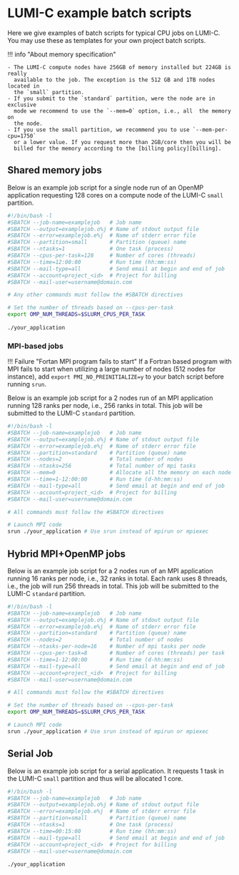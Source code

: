 # LUMI-C example batch scripts

[billing]: ../../runjobs/lumi_env/billing.md#small-slurm-partition

Here we give examples of batch scripts for typical CPU jobs on LUMI-C. You may
use these as templates for your own project batch scripts.

!!! info "About memory specification"

    - The LUMI-C compute nodes have 256GB of memory installed but 224GB is really 
      available to the job. The exception is the 512 GB and 1TB nodes located in
      the `small` partition.
    - If you submit to the `standard` partition, were the node are in exclusive
      mode we recommend to use the `--mem=0` option, i.e., all  the memory on 
      the node.
    - If you use the small partition, we recommend you to use `--mem-per-cpu=1750`
      or a lower value. If you request more than 2GB/core then you will be 
      billed for the memory according to the [billing policy][billing].
    

## Shared memory jobs

Below is an example job script for a single node run of an OpenMP application 
requesting 128 cores on a compute node of the LUMI-C `small` partition.

```bash
#!/bin/bash -l
#SBATCH --job-name=examplejob   # Job name
#SBATCH --output=examplejob.o%j # Name of stdout output file
#SBATCH --error=examplejob.e%j  # Name of stderr error file
#SBATCH --partition=small       # Partition (queue) name
#SBATCH --ntasks=1              # One task (process)
#SBATCH --cpus-per-task=128     # Number of cores (threads)
#SBATCH --time=12:00:00         # Run time (hh:mm:ss)
#SBATCH --mail-type=all         # Send email at begin and end of job
#SBATCH --account=project_<id>  # Project for billing
#SBATCH --mail-user=username@domain.com

# Any other commands must follow the #SBATCH directives

# Set the number of threads based on --cpus-per-task
export OMP_NUM_THREADS=$SLURM_CPUS_PER_TASK
 
./your_application
```

### MPI-based jobs

!!! Failure "Fortan MPI program fails to start"
    If a Fortran based program with MPI fails to start when utilizing a large
    number of nodes (512 nodes for instance), add
    `export PMI_NO_PREINITIALIZE=y` to your batch script before running `srun`.  

Below is an example job script for a 2 nodes run of an MPI application running 
128 ranks per node, i.e., 256 ranks in total. This job will be submitted to the 
LUMI-C `standard` partition.

```bash
#!/bin/bash -l
#SBATCH --job-name=examplejob   # Job name
#SBATCH --output=examplejob.o%j # Name of stdout output file
#SBATCH --error=examplejob.e%j  # Name of stderr error file
#SBATCH --partition=standard    # Partition (queue) name
#SBATCH --nodes=2               # Total number of nodes 
#SBATCH --ntasks=256            # Total number of mpi tasks
#SBATCH --mem=0                 # Allocate all the memory on each node
#SBATCH --time=1-12:00:00       # Run time (d-hh:mm:ss)
#SBATCH --mail-type=all         # Send email at begin and end of job
#SBATCH --account=project_<id>  # Project for billing
#SBATCH --mail-user=username@domain.com

# All commands must follow the #SBATCH directives

# Launch MPI code 
srun ./your_application # Use srun instead of mpirun or mpiexec
```

## Hybrid MPI+OpenMP jobs

Below is an example job script for a 2 nodes run of an MPI application running 
16 ranks per node, i.e., 32 ranks in total. Each rank uses 8 threads, i.e., the
job will run 256 threads in total. This job will be submitted to the 
LUMI-C `standard` partition.

```bash
#!/bin/bash -l
#SBATCH --job-name=examplejob   # Job name
#SBATCH --output=examplejob.o%j # Name of stdout output file
#SBATCH --error=examplejob.e%j  # Name of stderr error file
#SBATCH --partition=standard    # Partition (queue) name
#SBATCH --nodes=2               # Total number of nodes 
#SBATCH --ntasks-per-node=16    # Number of mpi tasks per node
#SBATCH --cpus-per-task=8       # Number of cores (threads) per task
#SBATCH --time=1-12:00:00       # Run time (d-hh:mm:ss)
#SBATCH --mail-type=all         # Send email at begin and end of job
#SBATCH --account=project_<id>  # Project for billing
#SBATCH --mail-user=username@domain.com

# All commands must follow the #SBATCH directives

# Set the number of threads based on --cpus-per-task
export OMP_NUM_THREADS=$SLURM_CPUS_PER_TASK

# Launch MPI code 
srun ./your_application # Use srun instead of mpirun or mpiexec
```

## Serial Job

Below is an example job script for a serial application. It requests 1 task in
the LUMI-C `small` partition and thus will be allocated 1 core.

```bash
#!/bin/bash -l
#SBATCH --job-name=examplejob   # Job name
#SBATCH --output=examplejob.o%j # Name of stdout output file
#SBATCH --error=examplejob.e%j  # Name of stderr error file
#SBATCH --partition=small       # Partition (queue) name
#SBATCH --ntasks=1              # One task (process)
#SBATCH --time=00:15:00         # Run time (hh:mm:ss)
#SBATCH --mail-type=all         # Send email at begin and end of job
#SBATCH --account=project_<id>  # Project for billing
#SBATCH --mail-user=username@domain.com
 
./your_application
```
